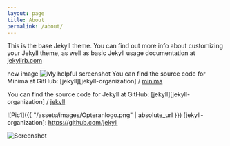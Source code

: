 ```yaml
---
layout: page
title: About
permalink: /about/
---
```



This is the base Jekyll theme. You can find out more info about customizing your Jekyll theme, as well as basic Jekyll usage documentation at [jekyllrb.com](https://jekyllrb.com/)

new image
![My helpful screenshot](/assets/images/just-the-docs.png)
You can find the source code for Minima at GitHub:
[jekyll][jekyll-organization] /
[minima](https://github.com/jekyll/minima)

You can find the source code for Jekyll at GitHub:
[jekyll][jekyll-organization] /
[jekyll](https://github.com/jekyll/jekyll)

![Pic1]({{ "/assets/images/Opteranlogo.png" | absolute_url }})
[jekyll-organization]: https://github.com/jekyll

![Screenshot](https://raw.github.com/PhilKit/TestSite/blob/master/assets/images/Opteranlogo.png)